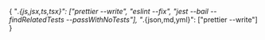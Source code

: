{
  "*.{js,jsx,ts,tsx}": ["prettier --write", "eslint --fix", "jest --bail --findRelatedTests --passWithNoTests"],
  "*.{json,md,yml}": ["prettier --write"]
}
